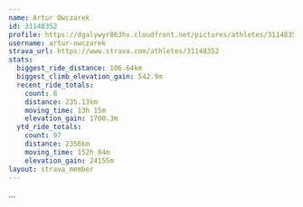 ```yaml
---
name: Artur Owczarek
id: 31148352
profile: https://dgalywyr863hv.cloudfront.net/pictures/athletes/31148352/15906846/1/large.jpg
username: artur-owczarek
strava_url: https://www.strava.com/athletes/31148352
stats:
  biggest_ride_distance: 106.64km
  biggest_climb_elevation_gain: 542.9m
  recent_ride_totals:
    count: 8
    distance: 235.13km
    moving_time: 13h 15m
    elevation_gain: 1700.3m
  ytd_ride_totals:
    count: 97
    distance: 2356km
    moving_time: 152h 04m
    elevation_gain: 24155m
layout: strava_member
--- 
```

...
